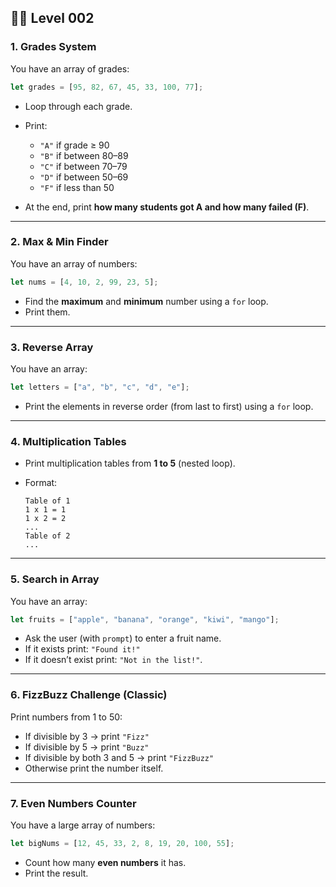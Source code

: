 ## 🏋️‍♂️ Level 002

### 1. **Grades System**

You have an array of grades:

```js
let grades = [95, 82, 67, 45, 33, 100, 77];
```

* Loop through each grade.
* Print:

  * `"A"` if grade ≥ 90
  * `"B"` if between 80–89
  * `"C"` if between 70–79
  * `"D"` if between 50–69
  * `"F"` if less than 50
* At the end, print **how many students got A and how many failed (F)**.

---

### 2. **Max & Min Finder**

You have an array of numbers:

```js
let nums = [4, 10, 2, 99, 23, 5];
```

* Find the **maximum** and **minimum** number using a `for` loop.
* Print them.

---

### 3. **Reverse Array**

You have an array:

```js
let letters = ["a", "b", "c", "d", "e"];
```

* Print the elements in reverse order (from last to first) using a `for` loop.

---

### 4. **Multiplication Tables**

* Print multiplication tables from **1 to 5** (nested loop).
* Format:

  ```
  Table of 1
  1 x 1 = 1
  1 x 2 = 2
  ...
  Table of 2
  ...
  ```

---

### 5. **Search in Array**

You have an array:

```js
let fruits = ["apple", "banana", "orange", "kiwi", "mango"];
```

* Ask the user (with `prompt`) to enter a fruit name.
* If it exists print: `"Found it!"`
* If it doesn’t exist print: `"Not in the list!"`.

---

### 6. **FizzBuzz Challenge (Classic)**

Print numbers from 1 to 50:

* If divisible by 3 → print `"Fizz"`
* If divisible by 5 → print `"Buzz"`
* If divisible by both 3 and 5 → print `"FizzBuzz"`
* Otherwise print the number itself.

---

### 7. **Even Numbers Counter**

You have a large array of numbers:

```js
let bigNums = [12, 45, 33, 2, 8, 19, 20, 100, 55];
```

* Count how many **even numbers** it has.
* Print the result.
